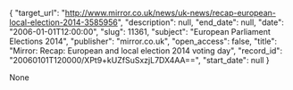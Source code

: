 {
  "target_url": "http://www.mirror.co.uk/news/uk-news/recap-european-local-election-2014-3585956", 
  "description": null, 
  "end_date": null, 
  "date": "2006-01-01T12:00:00", 
  "slug": 11361, 
  "subject": "European Parliament Elections 2014", 
  "publisher": "mirror.co.uk", 
  "open_access": false, 
  "title": "Mirror: Recap: European and local election 2014 voting day", 
  "record_id": "20060101T120000/XPt9+kUZfSuSxzjL7DX4AA==", 
  "start_date": null
}

None